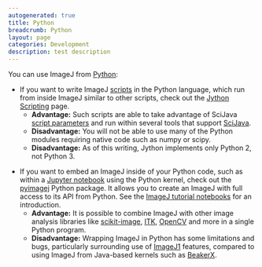 ```yaml
---
autogenerated: true
title: Python
breadcrumb: Python
layout: page
categories: Development
description: test description
---
```


You can use ImageJ from [Python](https://python.org/):

  - If you want to write ImageJ [scripts](scripts ) in the Python language, which run from inside ImageJ similar to other scripts, check out the [Jython Scripting](Jython_Scripting ) page.
      - **Advantage:** Such scripts are able to take advantage of SciJava [script parameters](script_parameters ) and run within several tools that support [SciJava](SciJava ).
      - **Disadvantage:** You will not be able to use many of the Python modules requiring native code such as numpy or scipy.
      - **Disadvantage:** As of this writing, Jython implements only Python 2, not Python 3.

<!-- end list -->

  - If you want to embed an ImageJ inside of your Python code, such as within a [Jupyter notebook](https://jupyter.org/) using the Python kernel, check out the [pyimagej](https://pypi.org/project/pyimagej/) Python package. It allows you to create an ImageJ with full access to its API from Python. See the [ImageJ tutorial notebooks](https://imagej.github.io/tutorials/) for an introduction.
      - **Advantage:** It is possible to combine ImageJ with other image analysis libraries like [scikit-image](scikit-image ), [ITK](ITK ), [OpenCV](OpenCV ) and more in a single Python program.
      - **Disadvantage:** Wrapping ImageJ in Python has some limitations and bugs, particularly surrounding use of [ImageJ1](ImageJ1 ) features, compared to using ImageJ from Java-based kernels such as [BeakerX](https://beakerx.com/).


